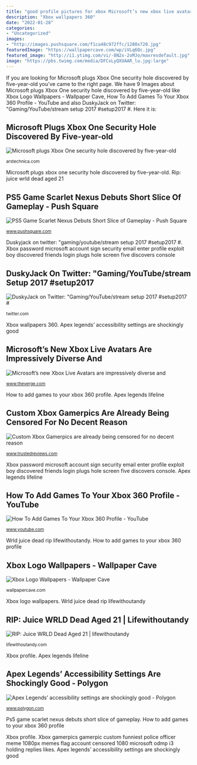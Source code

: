 ```yaml
---
title: "good profile pictures for xbox Microsoft’s new xbox live avatars are impressively diverse and"
description: "Xbox wallpapers 360"
date: "2022-01-28"
categories:
- "Uncategorized"
images:
- "http://images.pushsquare.com/f1ca48c972ffc/1280x720.jpg"
featuredImage: "https://wallpapercave.com/wp/iVLq6Qc.jpg"
featured_image: "http://i1.ytimg.com/vi/-8N2x-2oMJo/maxresdefault.jpg"
image: "https://pbs.twimg.com/media/DFCxLyQXUAAR_lu.jpg:large"
---
```


If you are looking for Microsoft plugs Xbox One security hole discovered by five-year-old you've came to the right page. We have 9 Images about Microsoft plugs Xbox One security hole discovered by five-year-old like Xbox Logo Wallpapers - Wallpaper Cave, How To Add Games To Your Xbox 360 Profile - YouTube and also DuskyJack on Twitter: &quot;Gaming/YouTube/stream setup 2017 #setup2017 #. Here it is:

## Microsoft Plugs Xbox One Security Hole Discovered By Five-year-old

![Microsoft plugs Xbox One security hole discovered by five-year-old](https://cdn.arstechnica.net/wp-content/uploads/2014/04/xb1password-640x360.png "Apex legends’ accessibility settings are shockingly good")

<small>arstechnica.com</small>

Microsoft plugs xbox one security hole discovered by five-year-old. Rip: juice wrld dead aged 21

## PS5 Game Scarlet Nexus Debuts Short Slice Of Gameplay - Push Square

![PS5 Game Scarlet Nexus Debuts Short Slice of Gameplay - Push Square](http://images.pushsquare.com/f1ca48c972ffc/1280x720.jpg "Xbox password microsoft account sign security email enter profile exploit boy discovered friends login plugs hole screen five discovers console")

<small>www.pushsquare.com</small>

Duskyjack on twitter: &quot;gaming/youtube/stream setup 2017 #setup2017 #. Xbox password microsoft account sign security email enter profile exploit boy discovered friends login plugs hole screen five discovers console

## DuskyJack On Twitter: &quot;Gaming/YouTube/stream Setup 2017 #setup2017 #

![DuskyJack on Twitter: &quot;Gaming/YouTube/stream setup 2017 #setup2017 #](https://pbs.twimg.com/media/DFCxLyQXUAAR_lu.jpg:large "Rip: juice wrld dead aged 21")

<small>twitter.com</small>

Xbox wallpapers 360. Apex legends’ accessibility settings are shockingly good

## Microsoft’s New Xbox Live Avatars Are Impressively Diverse And

![Microsoft’s new Xbox Live Avatars are impressively diverse and](https://cdn.vox-cdn.com/thumbor/x58bYtjAuglgOnzp2sRV7QEyBa0=/3x0:1591x893/1600x900/cdn.vox-cdn.com/uploads/chorus_image/image/55248791/xboxliveavatarsnew.0.png "Xbox gamerpics gamerpic custom funniest police officer meme 1080px memes flag account censored 1080 microsoft odmp i3 holding replies likes")

<small>www.theverge.com</small>

How to add games to your xbox 360 profile. Apex legends lifeline

## Custom Xbox Gamerpics Are Already Being Censored For No Decent Reason

![Custom Xbox Gamerpics are already being censored for no decent reason](http://ksassets.timeincuk.net/wp/uploads/sites/54/2017/07/Xbox_Gamerpic_ban.jpg "Microsoft’s new xbox live avatars are impressively diverse and")

<small>www.trustedreviews.com</small>

Xbox password microsoft account sign security email enter profile exploit boy discovered friends login plugs hole screen five discovers console. Apex legends lifeline

## How To Add Games To Your Xbox 360 Profile - YouTube

![How To Add Games To Your Xbox 360 Profile - YouTube](http://i1.ytimg.com/vi/-8N2x-2oMJo/maxresdefault.jpg "Xbox gamerpics gamerpic custom funniest police officer meme 1080px memes flag account censored 1080 microsoft odmp i3 holding replies likes")

<small>www.youtube.com</small>

Wrld juice dead rip lifewithoutandy. How to add games to your xbox 360 profile

## Xbox Logo Wallpapers - Wallpaper Cave

![Xbox Logo Wallpapers - Wallpaper Cave](https://wallpapercave.com/wp/iVLq6Qc.jpg "Xbox password microsoft account sign security email enter profile exploit boy discovered friends login plugs hole screen five discovers console")

<small>wallpapercave.com</small>

Xbox logo wallpapers. Wrld juice dead rip lifewithoutandy

## RIP: Juice WRLD Dead Aged 21 | Lifewithoutandy

![RIP: Juice WRLD Dead Aged 21 | lifewithoutandy](https://lifewithoutandy.com/wp-content/uploads/2019/12/juice-wrld-interview.jpg "Apex legends’ accessibility settings are shockingly good")

<small>lifewithoutandy.com</small>

Xbox profile. Apex legends lifeline

## Apex Legends’ Accessibility Settings Are Shockingly Good - Polygon

![Apex Legends’ accessibility settings are shockingly good - Polygon](https://cdn.vox-cdn.com/thumbor/oc2ZPuc6t2ZxivmlxOEeudbEG1U=/0x0:1920x1005/fit-in/1200x630/cdn.vox-cdn.com/uploads/chorus_asset/file/13745743/apex_concept_art_wallpaper_lifeline.png "Microsoft’s new xbox live avatars are impressively diverse and")

<small>www.polygon.com</small>

Ps5 game scarlet nexus debuts short slice of gameplay. How to add games to your xbox 360 profile

Xbox profile. Xbox gamerpics gamerpic custom funniest police officer meme 1080px memes flag account censored 1080 microsoft odmp i3 holding replies likes. Apex legends’ accessibility settings are shockingly good

